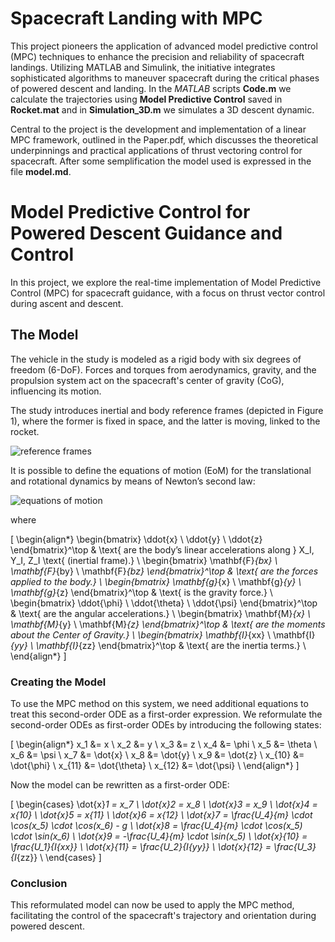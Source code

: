 # Spacecraft Landing with MPC

This project pioneers the application of advanced model predictive control (MPC) techniques to enhance the precision and reliability of spacecraft landings. Utilizing MATLAB and Simulink, the initiative integrates sophisticated algorithms to maneuver spacecraft during the critical phases of powered descent and landing. In the *MATLAB* scripts **Code.m** we calculate the trajectories using **Model Predictive Control** saved in **Rocket.mat** and in **Simulation_3D.m** we simulates a 3D descent dynamic.

Central to the project is the development and implementation of a linear MPC framework, outlined in the Paper.pdf, which discusses the theoretical underpinnings and practical applications of thrust vectoring control for spacecraft. After some semplification the model used is expressed in the file **model.md**.




# **Model Predictive Control for Powered Descent Guidance and Control**

In this project, we explore the real-time implementation of Model Predictive Control (MPC) for spacecraft guidance, with a focus on thrust vector control during ascent and descent.

## The Model

The vehicle in the study is modeled as a rigid body with six degrees of freedom (6-DoF). Forces and torques from aerodynamics, gravity, and the propulsion system act on the spacecraft's center of gravity (CoG), influencing its motion.

The study introduces inertial and body reference frames (depicted in Figure 1), where the former is fixed in space, and the latter is moving, linked to the rocket.

![reference frames](Images/model.png)

It is possible to define the equations of motion (EoM) for the translational and rotational dynamics by means of Newton’s second law:

![equations of motion](Images/equations.png)

where

\[
\begin{align*}
\begin{bmatrix}
\ddot{x} \\
\ddot{y} \\
\ddot{z}
\end{bmatrix}^\top & \text{ are the body’s linear accelerations along } X_I, Y_I, Z_I \text{ (inertial frame).} \\
\begin{bmatrix}
\mathbf{F}_{bx} \\
\mathbf{F}_{by} \\
\mathbf{F}_{bz}
\end{bmatrix}^\top & \text{ are the forces applied to the body.} \\
\begin{bmatrix}
\mathbf{g}_{x} \\
\mathbf{g}_{y} \\
\mathbf{g}_{z}
\end{bmatrix}^\top & \text{ is the gravity force.} \\
\begin{bmatrix}
\ddot{\phi} \\
\ddot{\theta} \\
\ddot{\psi}
\end{bmatrix}^\top & \text{ are the angular accelerations.} \\
\begin{bmatrix}
\mathbf{M}_{x} \\
\mathbf{M}_{y} \\
\mathbf{M}_{z}
\end{bmatrix}^\top & \text{ are the moments about the Center of Gravity.} \\
\begin{bmatrix}
\mathbf{I}_{xx} \\
\mathbf{I}_{yy} \\
\mathbf{I}_{zz}
\end{bmatrix}^\top & \text{ are the inertia terms.} \\
\end{align*}
\]

### Creating the Model

To use the MPC method on this system, we need additional equations to treat this second-order ODE as a first-order expression. We reformulate the second-order ODEs as first-order ODEs by introducing the following states:

\[
\begin{align*}
x_1 &= x \\
x_2 &= y \\
x_3 &= z \\
x_4 &= \phi \\
x_5 &= \theta \\
x_6 &= \psi \\
x_7 &= \dot{x} \\
x_8 &= \dot{y} \\
x_9 &= \dot{z} \\
x_{10} &= \dot{\phi} \\
x_{11} &= \dot{\theta} \\
x_{12} &= \dot{\psi} \\
\end{align*}
\]

Now the model can be rewritten as a first-order ODE:

\[
\begin{cases}
\dot{x}_1 = x_7 \\
\dot{x}_2 = x_8 \\
\dot{x}_3 = x_9 \\
\dot{x}_4 = x_{10} \\
\dot{x}_5 = x_{11} \\
\dot{x}_6 = x_{12} \\
\dot{x}_7 = \frac{U_4}{m} \cdot \cos(x_5) \cdot \cos(x_6) - g \\
\dot{x}_8 = \frac{U_4}{m} \cdot \cos(x_5) \cdot \sin(x_6) \\
\dot{x}_9 = -\frac{U_4}{m} \cdot \sin(x_5) \\
\dot{x}_{10} = \frac{U_1}{I_{xx}} \\
\dot{x}_{11} = \frac{U_2}{I_{yy}} \\
\dot{x}_{12} = \frac{U_3}{I_{zz}} \\
\end{cases}
\]

### Conclusion

This reformulated model can now be used to apply the MPC method, facilitating the control of the spacecraft's trajectory and orientation during powered descent.





